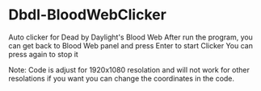 # Dbdl-BloodWebClicker
Auto clicker for Dead by Daylight's Blood Web
After run the program, you can get back to Blood Web panel and press Enter to start Clicker
You can press again to stop it

Note: Code is adjust for 1920x1080 resolation and will not work for other resolations if you want you can change the coordinates in the code.

